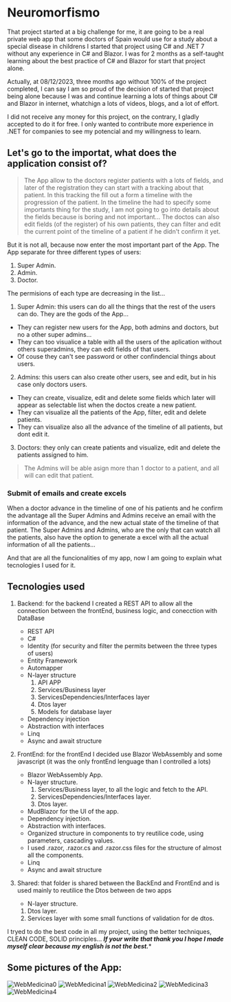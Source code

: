 # Neuromorfismo

That project started at a big challenge for me, it are going to be a real private web app that some doctors of Spain would use for a study about a special disease in childrens
I started that project using C# and .NET 7 without any experience in C# and Blazor. I was for 2 months as a self-taught learning about the best practice of C# and Blazor for start that project alone.

Actually, at 08/12/2023, three months ago without 100% of the project completed, I can say I am so proud of the decision of started that project being alone because I was and continue learning a lots of things about C# and Blazor in internet, whatchign a lots of videos, blogs, and a lot of effort.

I did not receive any money for this project, on the contrary, I gladly accepted to do it for free. I only wanted to contribute more experience in .NET for companies to see my potencial and my willingness to learn.

## Let's go to the importat, what does the application consist of?
  > The App allow to the doctors register patients with a lots of fields, and later of the registration they can start with a tracking about that patient. In this tracking the fill out a form a timeline
  > with the progression of the patient. In the timeline the had to specify some importants thing for the study, I am not going to go into details about the fields because is boring and not important...
  > The doctos can also edit fields (of the register) of his own patients, they can filter and edit the current point of the timeline of a patient if he didn't confirm it yet.

But it is not all, because now enter the most important part of the App. The App separate for three different types of users:
1. Super Admin.
2. Admin.
3. Doctor.

The permisions of each type are decreasing in the list... 
1. Super Admin: this users can do all the things that the rest of the users can do. They are the gods of the App...
  - They can register new users for the App, both admins and doctors, but no a other super admins...
  - They can too visualice a table with all the users of the aplication without others superadmins, they can edit fields of that users.
  - Of couse they can't see password or other confindencial things about users.
2. Admins: this users can also create other users, see and edit, but in his case only doctors users.
  - They can create, visualize, edit and delete some fields which later will appear as selectable list when the doctos create a new patient.
  - They can visualize all the patients of the App, filter, edit and delete patients.
  - They can visualize also all the advance of the timeline of all patients, but dont edit it.
3. Doctors: they only can create patients and visualize, edit and delete the patients assigned to him.

  > The Admins will be able asign more than 1 doctor to a patient, and all will can edit that patient.

### Submit of emails and create excels
When a doctor advance in the timeline of one of his patients and he confirm the advantage all the Super Admins and Admins receive an email with the information of the advance, and the new actual state of the timeline of that patient.
The Super Admins and Admins, who are the only that can watch all the patients, also have the option to generate a excel with all the actual information of all the patients...

And that are all the funcionalities of my app, now I am going to explain what tecnologies I used for it.

## Tecnologies used
1. Backend: for the backend I created a REST API to allow all the connection between the frontEnd, business logic, and conecction with DataBase
    - REST API
    - C#
    - Identity (for security and filter the permits between the three types of users)
    - Entity Framework
    - Automapper
    - N-layer structure
      1. API APP
      2. Services/Business layer
      3. ServicesDependencies/Interfaces layer
      4. Dtos layer
      5. Models for database layer
    - Dependency injection
    - Abstraction with interfaces
    - Linq
    - Async and await structure

2. FrontEnd: for the frontEnd I decided use Blazor WebAssembly and some javascript (it was the only frontEnd lenguage than I controlled a lots)
    - Blazor WebAssembly App.
    - N-layer structure.
      1. Services/Business layer, to all the logic and fetch to the API.
      2. ServicesDependencies/Interfaces layer.
      3. Dtos layer.
    - MudBlazor for the UI of the app.
    - Dependency injection.
    - Abstraction with interfaces.
    - Organized structure in components to try reutilice code, using parameters, cascading values.
    - I used .razor, .razor.cs and .razor.css files for the structure of almost all the components.
    - Linq
    - Async and await structure

3. Shared: that folder is shared between the BackEnd and FrontEnd and is used mainly to reutilice the Dtos between de two apps
   - N-layer structure.
    1. Dtos layer.
    2. Services layer with some small functions of validation for de dtos.
  
I tryed to do the best code in all my project, using the better techniques, CLEAN CODE, SOLID principles...
***If your write that thank you I hope I made myself clear because my english is not the best.****

## Some pictures of the App: 
![WebMedicina0](https://github.com/Amimbrer/WebMedicina/assets/136268910/b5553272-74a2-47ba-b2b3-9e0df8b02d2c)
![WebMedicina1](https://github.com/Amimbrer/WebMedicina/assets/136268910/28665e8f-a320-4c12-9cb3-748bbb613469)
![WebMedicina2](https://github.com/Amimbrer/WebMedicina/assets/136268910/e9ea9c2d-be80-4ca6-a7a3-c5c2d8a932b9)
![WebMedicina3](https://github.com/Amimbrer/WebMedicina/assets/136268910/ef966251-80a0-4630-9d01-ee9da68d407d)
![WebMedicina4](https://github.com/Amimbrer/WebMedicina/assets/136268910/5d74dab7-5460-44cd-989e-6cdfd0e9cdf3)
